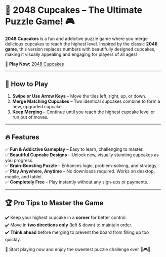 # 🍰 2048 Cupcakes – The Ultimate Puzzle Game! 🎮  

**2048 Cupcakes** is a fun and addictive puzzle game where you merge delicious cupcakes to reach the highest level. Inspired by the classic **2048 game**, this version replaces numbers with beautifully designed cupcakes, making it visually appealing and engaging for players of all ages!  

🚀 **Play Now:** [2048 Cupcakes](https://2048cupcakesfun.com/)  

---

## 🎯 How to Play  
1. **Swipe or Use Arrow Keys** – Move the tiles left, right, up, or down.  
2. **Merge Matching Cupcakes** – Two identical cupcakes combine to form a new, upgraded cupcake.  
3. **Keep Merging** – Continue until you reach the highest cupcake level or run out of moves.  

---

## 🔥 Features  
✅ **Fun & Addictive Gameplay** – Easy to learn, challenging to master.  
✅ **Beautiful Cupcake Designs** – Unlock new, visually stunning cupcakes as you progress.  
✅ **Brain-Boosting Puzzle** – Enhances logic, problem-solving, and strategy.  
✅ **Play Anywhere, Anytime** – No downloads required. Works on desktop, mobile, and tablet.  
✅ **Completely Free** – Play instantly without any sign-ups or payments.  

---

## 🏆 Pro Tips to Master the Game  
✔️ Keep your highest cupcake in a **corner** for better control.  
✔️ Move in **two directions only** (left & down) to maintain order.  
✔️ **Think ahead** before merging to prevent the board from filling up too quickly.  

🚀 Start playing now and enjoy the sweetest puzzle challenge ever 🍩🎮✨
